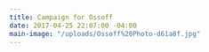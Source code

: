 ```yaml
---
title: Campaign for Ossoff
date: 2017-04-25 22:07:00 -04:00
main-image: "/uploads/Ossoff%20Photo-d61a8f.jpg"
---
```


